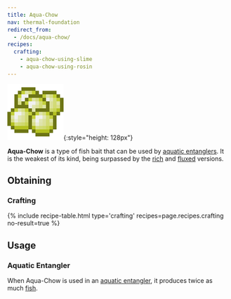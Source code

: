 ```yaml
---
title: Aqua-Chow
nav: thermal-foundation
redirect_from:
  - /docs/aqua-chow/
recipes:
  crafting:
    - aqua-chow-using-slime
    - aqua-chow-using-rosin
---
```


![Aqua-Chow](/assets/images/thermal-foundation/aqua-chow.png){:style="height: 128px"}


**Aqua-Chow** is a type of fish bait that can be used by [aquatic
entanglers](/docs/aquatic-entangler/). It is the weakest of its kind, being
surpassed by the [rich](/docs/rich-aqua-chow/) and
[fluxed](/docs/fluxed-aqua-chow/) versions.


Obtaining
---------

### Crafting
{% include recipe-table.html type='crafting' recipes=page.recipes.crafting no-result=true %}


Usage
-----

### Aquatic Entangler
When Aqua-Chow is used in an [aquatic entangler](/docs/aquatic-entangler/), it
produces twice as much [fish](https://minecraft.gamepedia.com/Fish).
